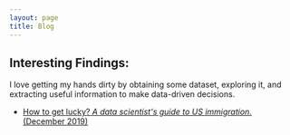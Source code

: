 ```yaml
---
layout: page
title: Blog
---
```


## Interesting Findings:
I love getting my hands dirty by obtaining some dataset, exploring it, and extracting useful information to make data-driven decisions.
<!-- * [Data-driven decision making in life]() -->
* [How to get lucky? _A data scientist's guide to US immigration._ (December 2019)](/blog/2019/12/gc_app)
<!--  -->
<!-- ## Technical: -->
<!--  -->
<!-- ## Tutorials: -->

